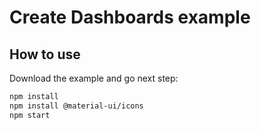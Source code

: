 # Create Dashboards example

## How to use

Download the example and go next step:


```sh
npm install
npm install @material-ui/icons
npm start
```
